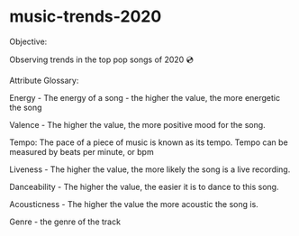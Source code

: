 # music-trends-2020

Objective:

Observing trends in the top pop songs of 2020 :cd:


Attribute Glossary:

Energy - The energy of a song - the higher the value, the more energetic the song

Valence - The higher the value, the more positive mood for the song.

Tempo: The pace of a piece of music is known as its tempo. Tempo can be measured by beats per minute, or bpm

Liveness - The higher the value, the more likely the song is a live recording.

Danceability - The higher the value, the easier it is to dance to this song.

Acousticness - The higher the value the more acoustic the song is.

Genre - the genre of the track